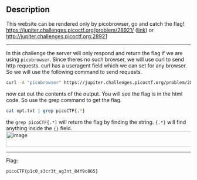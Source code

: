 ## Description
This website can be rendered only by picobrowser, go and catch the flag! https://jupiter.challenges.picoctf.org/problem/28921/ 
([link](https://jupiter.challenges.picoctf.org/problem/28921/)) or http://jupiter.challenges.picoctf.org:28921

---
In this challenge the server will only respond and return the flag if we are using `picobrowser`. Since theres no such browser, we will use curl to send http requests.
curl has a useragent field which we can set for any browser. So we will use the following command to send requests.
```bash
curl -A "picobrowser" https://jupiter.challenges.picoctf.org/problem/28921/flag > opt.txt
```
now cat out the contents of the output. You will see the flag is in the html code. So use the grep command to get the flag.
```bash
cat opt.txt | grep picoCTF{.*}
```
the `grep picoCTF{.*]` will return the flag by finding the string. `{.*}` will find anything inside the `{}` field.
<img width="1002" height="42" alt="image" src="https://github.com/user-attachments/assets/32faa381-107b-4402-b535-b69046bb8ec6" /><br>

---
Flag: 
```text
picoCTF{p1c0_s3cr3t_ag3nt_84f9c865}
```
